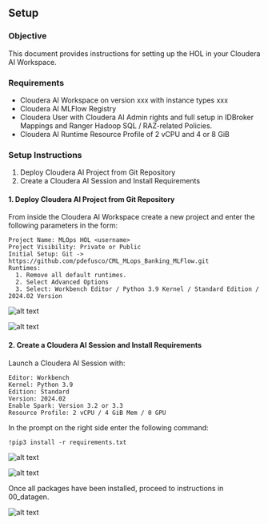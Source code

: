 ## Setup

### Objective

This document provides instructions for setting up the HOL in your Cloudera AI Workspace.

### Requirements

* Cloudera AI Workspace on version xxx with instance types xxx
* Cloudera AI MLFlow Registry
* Cloudera User with Cloudera AI Admin rights and full setup in IDBroker Mappings and Ranger Hadoop SQL / RAZ-related Policies.
* Cloudera AI Runtime Resource Profile of 2 vCPU and 4 or 8 GiB

### Setup Instructions

1. Deploy Cloudera AI Project from Git Repository
2. Create a Cloudera AI Session and Install Requirements

#### 1. Deploy Cloudera AI Project from Git Repository

From inside the Cloudera AI Workspace create a new project and enter the following parameters in the form:

```
Project Name: MLOps HOL <username>
Project Visibility: Private or Public
Initial Setup: Git -> https://github.com/pdefusco/CML_MLops_Banking_MLFlow.git
Runtimes:
  1. Remove all default runtimes.
  2. Select Advanced Options
  3. Select: Workbench Editor / Python 3.9 Kernel / Standard Edition / 2024.02 Version
```

![alt text](../../img/holbnk1.png)

![alt text](../../img/holbnk2.png)

#### 2. Create a Cloudera AI Session and Install Requirements

Launch a Cloudera AI Session with:

```
Editor: Workbench
Kernel: Python 3.9
Edition: Standard
Version: 2024.02
Enable Spark: Version 3.2 or 3.3
Resource Profile: 2 vCPU / 4 GiB Mem / 0 GPU
```

In the prompt on the right side enter the following command:

```
!pip3 install -r requirements.txt
```

![alt text](../../img/holbnk3.png)

![alt text](../../img/holbnk4.png)

Once all packages have been installed, proceed to instructions in 00_datagen.

![alt text](../../img/holbnk5.png)
